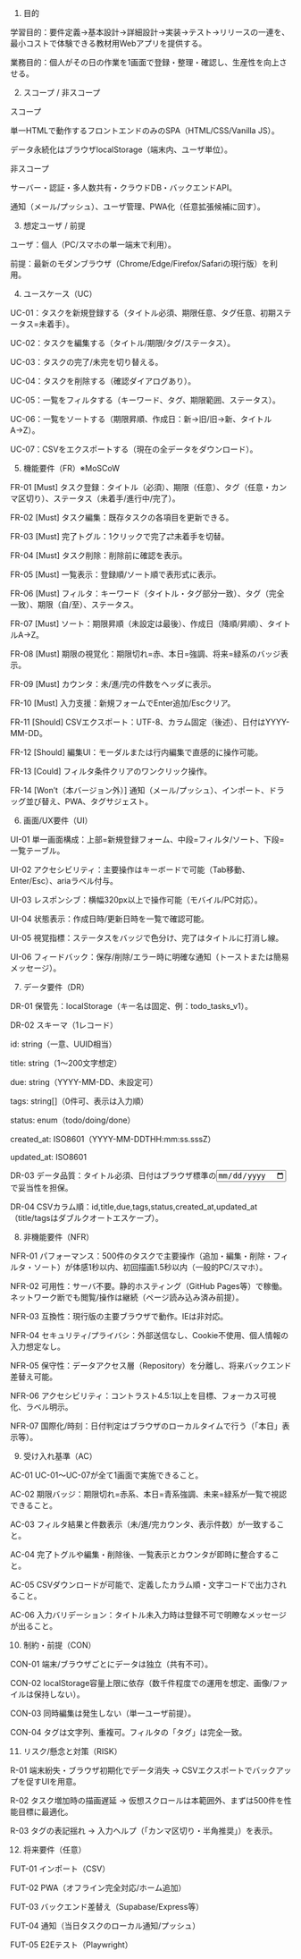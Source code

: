 1. 目的

学習目的：要件定義→基本設計→詳細設計→実装→テスト→リリースの一連を、最小コストで体験できる教材用Webアプリを提供する。

業務目的：個人がその日の作業を1画面で登録・整理・確認し、生産性を向上させる。

2. スコープ / 非スコープ

スコープ

単一HTMLで動作するフロントエンドのみのSPA（HTML/CSS/Vanilla JS）。

データ永続化はブラウザlocalStorage（端末内、ユーザ単位）。

非スコープ

サーバー・認証・多人数共有・クラウドDB・バックエンドAPI。

通知（メール/プッシュ）、ユーザ管理、PWA化（任意拡張候補に回す）。

3. 想定ユーザ / 前提

ユーザ：個人（PC/スマホの単一端末で利用）。

前提：最新のモダンブラウザ（Chrome/Edge/Firefox/Safariの現行版）を利用。

4. ユースケース（UC）

UC-01：タスクを新規登録する（タイトル必須、期限任意、タグ任意、初期ステータス=未着手）。

UC-02：タスクを編集する（タイトル/期限/タグ/ステータス）。

UC-03：タスクの完了/未完を切り替える。

UC-04：タスクを削除する（確認ダイアログあり）。

UC-05：一覧をフィルタする（キーワード、タグ、期限範囲、ステータス）。

UC-06：一覧をソートする（期限昇順、作成日：新→旧/旧→新、タイトルA→Z）。

UC-07：CSVをエクスポートする（現在の全データをダウンロード）。

5. 機能要件（FR）※MoSCoW

FR-01 [Must] タスク登録：タイトル（必須）、期限（任意）、タグ（任意・カンマ区切り）、ステータス（未着手/進行中/完了）。

FR-02 [Must] タスク編集：既存タスクの各項目を更新できる。

FR-03 [Must] 完了トグル：1クリックで完了⇄未着手を切替。

FR-04 [Must] タスク削除：削除前に確認を表示。

FR-05 [Must] 一覧表示：登録順/ソート順で表形式に表示。

FR-06 [Must] フィルタ：キーワード（タイトル・タグ部分一致）、タグ（完全一致）、期限（自/至）、ステータス。

FR-07 [Must] ソート：期限昇順（未設定は最後）、作成日（降順/昇順）、タイトルA→Z。

FR-08 [Must] 期限の視覚化：期限切れ=赤、本日=強調、将来=緑系のバッジ表示。

FR-09 [Must] カウンタ：未/進/完の件数をヘッダに表示。

FR-10 [Must] 入力支援：新規フォームでEnter追加/Escクリア。

FR-11 [Should] CSVエクスポート：UTF-8、カラム固定（後述）、日付はYYYY-MM-DD。

FR-12 [Should] 編集UI：モーダルまたは行内編集で直感的に操作可能。

FR-13 [Could] フィルタ条件クリアのワンクリック操作。

FR-14 [Won’t（本バージョン外）] 通知（メール/プッシュ）、インポート、ドラッグ並び替え、PWA、タグサジェスト。

6. 画面/UX要件（UI）

UI-01 単一画面構成：上部=新規登録フォーム、中段=フィルタ/ソート、下段=一覧テーブル。

UI-02 アクセシビリティ：主要操作はキーボードで可能（Tab移動、Enter/Esc）、ariaラベル付与。

UI-03 レスポンシブ：横幅320px以上で操作可能（モバイル/PC対応）。

UI-04 状態表示：作成日時/更新日時を一覧で確認可能。

UI-05 視覚指標：ステータスをバッジで色分け、完了はタイトルに打消し線。

UI-06 フィードバック：保存/削除/エラー時に明確な通知（トーストまたは簡易メッセージ）。

7. データ要件（DR）

DR-01 保管先：localStorage（キー名は固定、例：todo_tasks_v1）。

DR-02 スキーマ（1レコード）

id: string（一意、UUID相当）

title: string（1〜200文字想定）

due: string（YYYY-MM-DD、未設定可）

tags: string[]（0件可、表示は入力順）

status: enum（todo/doing/done）

created_at: ISO8601（YYYY-MM-DDTHH:mm:ss.sssZ）

updated_at: ISO8601

DR-03 データ品質：タイトル必須、日付はブラウザ標準の<input type="date">で妥当性を担保。

DR-04 CSVカラム順：id,title,due,tags,status,created_at,updated_at（title/tagsはダブルクオートエスケープ）。

8. 非機能要件（NFR）

NFR-01 パフォーマンス：500件のタスクで主要操作（追加・編集・削除・フィルタ・ソート）が体感1秒以内、初回描画1.5秒以内（一般的PC/スマホ）。

NFR-02 可用性：サーバ不要。静的ホスティング（GitHub Pages等）で稼働。ネットワーク断でも閲覧/操作は継続（ページ読み込み済み前提）。

NFR-03 互換性：現行版の主要ブラウザで動作。IEは非対応。

NFR-04 セキュリティ/プライバシ：外部送信なし、Cookie不使用、個人情報の入力想定なし。

NFR-05 保守性：データアクセス層（Repository）を分離し、将来バックエンド差替え可能。

NFR-06 アクセシビリティ：コントラスト4.5:1以上を目標、フォーカス可視化、ラベル明示。

NFR-07 国際化/時刻：日付判定はブラウザのローカルタイムで行う（「本日」表示等）。

9. 受け入れ基準（AC）

AC-01 UC-01〜UC-07が全て1画面で実施できること。

AC-02 期限バッジ：期限切れ=赤系、本日=青系強調、未来=緑系が一覧で視認できること。

AC-03 フィルタ結果と件数表示（未/進/完カウンタ、表示件数）が一致すること。

AC-04 完了トグルや編集・削除後、一覧表示とカウンタが即時に整合すること。

AC-05 CSVダウンロードが可能で、定義したカラム順・文字コードで出力されること。

AC-06 入力バリデーション：タイトル未入力時は登録不可で明瞭なメッセージが出ること。

10. 制約・前提（CON）

CON-01 端末/ブラウザごとにデータは独立（共有不可）。

CON-02 localStorage容量上限に依存（数千件程度での運用を想定、画像/ファイルは保持しない）。

CON-03 同時編集は発生しない（単一ユーザ前提）。

CON-04 タグは文字列、重複可。フィルタの「タグ」は完全一致。

11. リスク/懸念と対策（RISK）

R-01 端末紛失・ブラウザ初期化でデータ消失 → CSVエクスポートでバックアップを促すUIを用意。

R-02 タスク増加時の描画遅延 → 仮想スクロールは本範囲外、まずは500件を性能目標に最適化。

R-03 タグの表記揺れ → 入力ヘルプ（「カンマ区切り・半角推奨」）を表示。

12. 将来要件（任意）

FUT-01 インポート（CSV）

FUT-02 PWA（オフライン完全対応/ホーム追加）

FUT-03 バックエンド差替え（Supabase/Express等）

FUT-04 通知（当日タスクのローカル通知/プッシュ）

FUT-05 E2Eテスト（Playwright）
